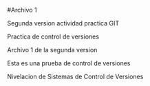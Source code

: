 #Archivo 1

Segunda version actividad practica GIT

Practica de control de versiones

Archivo 1 de la segunda version

Esta es una prueba de control de versiones

Nivelacion de Sistemas de Control de Versiones
